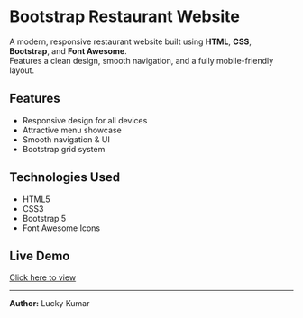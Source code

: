 # Bootstrap Restaurant Website

A modern, responsive restaurant website built using **HTML**, **CSS**, **Bootstrap**, and **Font Awesome**.  
Features a clean design, smooth navigation, and a fully mobile-friendly layout.

## Features
- Responsive design for all devices  
- Attractive menu showcase  
- Smooth navigation & UI  
- Bootstrap grid system  

## Technologies Used
- HTML5  
- CSS3  
- Bootstrap 5  
- Font Awesome Icons  

## Live Demo
[Click here to view](https://luckykumar1620.github.io/bootstrap-restaurant-website/)  

---
**Author:** Lucky Kumar  
